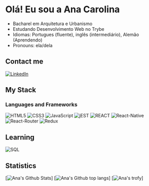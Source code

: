 # Olá! Eu sou a Ana Carolina 

- Bacharel em Arquitetura e Urbanismo
- Estudando Desenvolvimento Web no Trybe
- Idiomas: Portugues (fluente), inglês (intermediário), Alemão (Aprendendo)
- Pronouns: ela/dela

## Contact me
[![LinkedIn](https://img.shields.io/badge/-LinkedIn-%23E44D27?style=rounded&logo=linkedin&logoColor=ffffff&color=0077B5)](https://www.linkedin.com/in/ana-c-b-magalhaes/)

 ## My Stack
 ### Languages and Frameworks
![HTML5](https://img.shields.io/badge/HTML5-E34F26?style=for-the-badge&logo=html5&logoColor=white)
![CSS3](https://img.shields.io/badge/CSS3-1572B6?style=for-the-badge&logo=css3&logoColor=white)
![JavaScript](https://img.shields.io/badge/JavaScript-323330?style=for-the-badge&logo=javascript&logoColor=F7DF1E)
![jEST](https://img.shields.io/badge/Jest-323330?style=for-the-badge&logo=Jest&logoColor=white)
![REACT](https://img.shields.io/badge/React-20232A?style=for-the-badge&logo=react&logoColor=61DAFB)
![React-Native](https://img.shields.io/badge/React_Native-20232A?style=for-the-badge&logo=react&logoColor=61DAFB)
![React-Router](https://img.shields.io/badge/React_Router-CA4245?style=for-the-badge&logo=react-router&logoColor=white)
![Redux](https://img.shields.io/badge/Redux-593D88?style=for-the-badge&logo=redux&logoColor=white)

## Learning
![SQL](https://img.shields.io/badge/Microsoft_SQL_Server-CC2927?style=for-the-badge&logo=microsoft-sql-server&logoColor=white)

## Statistics
[![Ana's Github Stats](https://github-readme-stats.vercel.app/api?username=aninhabort&show_icons=true&theme=minimal&include_all_commits=true&count_private=true)]
[![Ana's Github top langs](https://github-readme-stats.vercel.app/api/top-langs/?username=aninhabort&layout=compact&langs_count=7&theme=minimal)]
[![Ana's trofy](https://github-profile-summary-cards.vercel.app/api/cards/profile-details?username=aninhabort&theme=minimal)]



